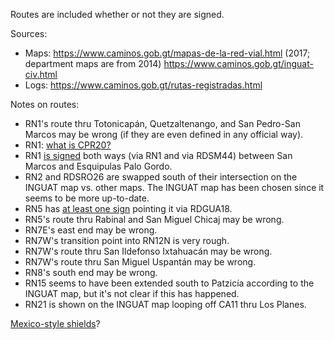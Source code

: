 Routes are included whether or not they are signed.

Sources:
* Maps: https://www.caminos.gob.gt/mapas-de-la-red-vial.html (2017; department maps are from 2014) https://www.caminos.gob.gt/inguat-civ.html
* Logs: https://www.caminos.gob.gt/rutas-registradas.html

Notes on routes:
* RN1's route thru Totonicapán, Quetzaltenango, and San Pedro-San Marcos may be wrong (if they are even defined in any official way).
* RN1: [what is CPR20?](https://www.google.com/maps/@14.8674436,-91.4680109,3a,15y,242.92h,87.69t/data=!3m6!1e1!3m4!1sTrXteyf8aYDqOOGX0SsCcw!2e0!7i13312!8i6656?entry=ttu)
* RN1 [is signed](https://www.google.com/maps/@14.9441759,-91.8340602,3a,15.2y,47.57h,83.2t/data=!3m6!1e1!3m4!1sdHia8nG7UmJKNsPq1zMfIg!2e0!7i13312!8i6656?entry=ttu) both ways (via RN1 and via RDSM44) between San Marcos and Esquipulas Palo Gordo.
* RN2 and RDSRO26 are swapped south of their intersection on the INGUAT map vs. other maps. The INGUAT map has been chosen since it seems to be more up-to-date.
* RN5 has [at least one sign](https://www.google.com/maps/@14.798264,-90.6430745,3a,35.9y,26.53h,79.34t/data=!3m6!1e1!3m4!1sHaNq-r68fmhDa7vCcUOgpQ!2e0!7i13312!8i6656?entry=ttu) pointing it via RDGUA18.
* RN5's route thru Rabinal and San Miguel Chicaj may be wrong.
* RN7E's east end may be wrong.
* RN7W's transition point into RN12N is very rough.
* RN7W's route thru San Ildefonso Ixtahuacán may be wrong.
* RN7W's route thru San Miguel Uspantán may be wrong.
* RN8's south end may be wrong.
* RN15 seems to have been extended south to Patzicía according to the INGUAT map, but it's not clear if this has happened.
* RN21 is shown on the INGUAT map looping off CA11 thru Los Planes.

[Mexico-style shields](https://www.google.com/maps/@15.103158,-90.446995,3a,19.9y,117.35h,87.71t/data=!3m6!1e1!3m4!1sntYppFgMx1RLeZ4v4rDMrA!2e0!7i13312!8i6656?entry=ttu)?
